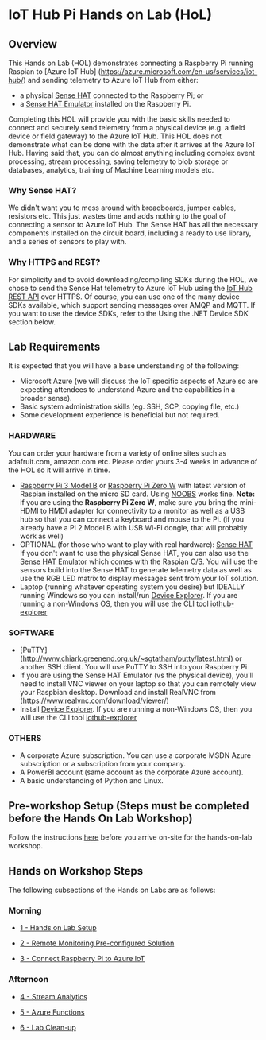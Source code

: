 # IoT Hub Pi Hands on Lab (HoL)

## Overview
This Hands on Lab (HOL) demonstrates connecting a Raspberry Pi running Raspian to [Azure IoT Hub] (https://azure.microsoft.com/en-us/services/iot-hub/) and sending telemetry to Azure IoT Hub from either:
- a physical [Sense HAT](https://www.raspberrypi.org/products/sense-hat/) connected to the Raspberry Pi; or
- a [Sense HAT Emulator](https://www.raspberrypi.org/blog/sense-hat-emulator/) installed on the Raspberry Pi.

Completing this HOL will provide you with the basic skills needed to connect and securely send telemetry from a physical device (e.g. a field device or field gateway) to the Azure IoT Hub. This HOL does not demonstrate what can be done with the data after it arrives at the Azure IoT Hub. Having said that, you can do almost anything including complex event processing, stream processing, saving telemetry to blob storage or databases, analytics, training of Machine Learning models etc.

### Why Sense HAT?
We didn't want you to mess around with breadboards, jumper cables, resistors etc. This just wastes time and adds nothing to the goal of connecting a sensor to Azure IoT Hub. The Sense HAT has all the necessary components installed on the circuit board, including a ready to use library, and a series of sensors to play with.

### Why HTTPS and REST?
For simplicity and to avoid downloading/compiling SDKs during the HOL, we chose to send the Sense Hat telemetry to Azure IoT Hub using the [IoT Hub REST API](https://docs.microsoft.com/en-us/rest/api/iothub/) over HTTPS. Of course, you can use one of the many device SDKs available, which support sending messages over AMQP and MQTT. If you want to use the device SDKs, refer to the Using the .NET Device SDK section below.

## Lab Requirements

It is expected that you will have a base understanding of the following:
- Microsoft Azure (we will discuss the IoT specific aspects of Azure so are expecting attendees to understand Azure and the capabilities in a broader sense).
- Basic system administration skills (eg. SSH, SCP, copying file, etc.)
- Some development experience is beneficial but not required.

### HARDWARE 
You can order your hardware from a variety of online sites such as adafruit.com, amazon.com etc. Please order yours 3-4 weeks in advance of the HOL so it will arrive in time.
- [Raspberry Pi 3 Model B](https://www.raspberrypi.org/products/raspberry-pi-3-model-b/) or [Raspberry Pi Zero W](https://www.raspberrypi.org/products/raspberry-pi-zero-w/) with latest version of Raspian installed on the micro SD card. Using [NOOBS](https://www.raspberrypi.org/downloads/noobs/) works fine.  **Note:** if you are using the **Raspberry Pi Zero W**, make sure you bring the mini-HDMI to HMDI adapter for connectivity to a monitor as well as a USB hub so that you can connect a keyboard and mouse to the Pi. (if you already have a Pi 2 Model B with USB Wi-Fi dongle, that will probably work as well)
- OPTIONAL (for those who want to play with real hardware): [Sense HAT](https://www.raspberrypi.org/products/sense-hat/)
  If you don't want to use the physical Sense HAT, you can also use the [Sense HAT Emulator](https://www.raspberrypi.org/blog/sense-hat-emulator/) which comes with the Raspian O/S. You will use the sensors build into the Sense HAT to generate telemetry data as well as use the RGB LED matrix to display messages sent from your IoT solution. 
- Laptop (running whatever operating system you desire) but IDEALLY running Windows so you can install/run [Device Explorer](https://github.com/Azure/azure-iot-sdk-csharp/releases/download/2017-8-10/SetupDeviceExplorer.msi). If you are running a non-Windows OS, then you will use the CLI tool [iothub-explorer](https://github.com/azure/iothub-explorer)

### SOFTWARE
- [PuTTY] (http://www.chiark.greenend.org.uk/~sgtatham/putty/latest.html) or another SSH client. You will use PuTTY to SSH into your Raspberry Pi
- If you are using the Sense HAT Emulator (vs the physical device), you'll need to install VNC viewer on your laptop so that you can remotely view your Raspbian desktop. Download and install RealVNC from (https://www.realvnc.com/download/viewer/)
- Install [Device Explorer](https://github.com/Azure/azure-iot-sdk-csharp/tree/master/tools/DeviceExplorer). If you are running a non-Windows OS, then you will use the CLI tool [iothub-explorer](https://github.com/azure/iothub-explorer)

### OTHERS 
- A corporate Azure subscription. You can use a corporate MSDN Azure subscription or a subscription from your company. 
- A PowerBI account (same account as the corporate Azure account).
- A basic understanding of Python and Linux.

## Pre-workshop Setup (Steps must be completed before the Hands On Lab Workshop)

Follow the instructions [here](/Prep) before you arrive on-site for the hands-on-lab workshop. 


## Hands on Workshop Steps

The following subsections of the Hands on Labs are as follows: 

### Morning

 * [1 - Hands on Lab Setup](/HOL/IOTHubPiHackathon/1)

 * [2 - Remote Monitoring Pre-configured Solution](/HOL/IOTHubPiHackathon/2)<br>

 * [3 - Connect Raspberry Pi to Azure IoT](/HOL/IOTHubPiHackathon/3)

### Afternoon

 * [4 - Stream Analytics](/HOL/IOTHubPiHackathon/StreamAnalytics)

 * [5 - Azure Functions](/HOL/IOTHubPiHAckathon/AzureFunction)
 
 * [6 - Lab Clean-up](/HOL/IOTHubPiHackathon/Cleanup)
